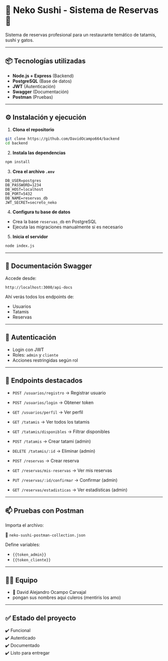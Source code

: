 
# 🐾 Neko Sushi - Sistema de Reservas 🍣

Sistema de reservas profesional para un restaurante temático de tatamis, sushi y gatos.

---

## 📦 Tecnologías utilizadas

- **Node.js + Express** (Backend)
- **PostgreSQL** (Base de datos)
- **JWT** (Autenticación)
- **Swagger** (Documentación)
- **Postman** (Pruebas)

---

## ⚙️ Instalación y ejecución

1. **Clona el repositorio**

```bash
git clone https://github.com/DavidOcampo664/backend
cd backend
```

2. **Instala las dependencias**

```bash
npm install
```

3. **Crea el archivo `.env`**

```env
DB_USER=postgres
DB_PASSWORD=1234
DB_HOST=localhost
DB_PORT=5432
DB_NAME=reservas_db
JWT_SECRET=secreto_neko
```

4. **Configura tu base de datos**
- Crea la base `reservas_db` en PostgreSQL
- Ejecuta las migraciones manualmente si es necesario

5. **Inicia el servidor**

```bash
node index.js
```

---

## 📑 Documentación Swagger

Accede desde:

```
http://localhost:3000/api-docs
```

Ahí verás todos los endpoints de:

- Usuarios
- Tatamis
- Reservas

---

## 🔐 Autenticación

- Login con JWT
- Roles: `admin` y `cliente`
- Acciones restringidas según rol

---

## 📮 Endpoints destacados

- `POST /usuarios/registro` → Registrar usuario
- `POST /usuarios/login` → Obtener token
- `GET /usuarios/perfil` → Ver perfil

- `GET /tatamis` → Ver todos los tatamis
- `GET /tatamis/disponibles` → Filtrar disponibles
- `POST /tatamis` → Crear tatami (admin)
- `DELETE /tatamis/:id` → Eliminar (admin)

- `POST /reservas` → Crear reserva
- `GET /reservas/mis-reservas` → Ver mis reservas
- `PUT /reservas/:id/confirmar` → Confirmar (admin)
- `GET /reservas/estadisticas` → Ver estadísticas (admin)

---

## 📫 Pruebas con Postman

Importa el archivo:

📁 `neko-sushi-postman-collection.json`

Define variables:
- `{{token_admin}}`
- `{{token_cliente}}`

---

## 👨‍💻 Equipo

- 👤 David Alejandro Ocampo Carvajal
- pongan sus nombres aqui culeros (mentiris los amo)

---

## ✅ Estado del proyecto

✔️ Funcional  
✔️ Autenticado  
✔️ Documentado  
✔️ Listo para entregar
